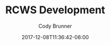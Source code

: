 ---
title: "RCWS Development"
date: 2017-12-08T11:36:42-06:00
lastMod: 2017-12-08T11:36:42-06:00
author: "Cody Brunner"
description: "Web development portfolio & blog for Cody Brunner."
type: "page"
cloud: false
evil: true
flip: false
image: "https://res.cloudinary.com/rockchalkwushock/c_thumb,f_auto,g_center,h_180,r_max,q_auto:best,w_180/profile_pic.jpg"
subTitle: "Full-stack JavaScript Developer"
---